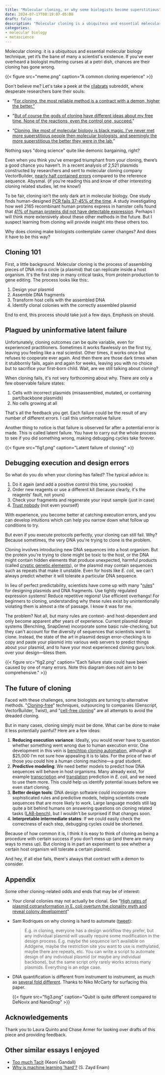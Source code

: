 ```yaml
---
title: "Molecular cloning, or why some biologists become superstitious"
date: 2024-07-17T08:19:07-05:00
draft: false
description: "Molecular cloning is a ubiquitous and essential molecular biology technique, yet it’s the bane of many a scientist's existence. Why does cloning make biologists contemplate career changes? And does it have to be this way?"
categories: 
- molecular biology
- metascience
---
```


Molecular cloning: it is a ubiquitous and essential molecular biology technique, yet it’s the bane of many a scientist's existence. If you've ever overheard a biologist muttering curses at a petri dish, chances are their cloning has gone wrong.

{{< figure src="meme.png" caption="A common cloning experience" >}}

Don't believe me? Let's take a peek at the [r/labrats](https://www.reddit.com/r/labrats/) subreddit, where desperate researchers bare their souls:

- “[For cloning, the most reliable method is a contract with a demon, higher the better.”](https://www.reddit.com/r/labrats/comments/15sow73/comment/jwfj80q/?utm_source=share&utm_medium=web2x&context=3)

- "[But of course the gods of cloning have different ideas about my free time. None of the reactions, even the control one, succeed.](https://www.reddit.com/r/labrats/comments/11hwtol/i_just_feel_defeated/)”

- “[Cloning, like most of molecular biology is black magic. I've never met more superstitious people then molecular biologists, and seemingly the more superstitious the better they were in the lab.](https://www.reddit.com/r/labrats/comments/pclq17/comment/hajvgst/?utm_source=share&utm_medium=web3x&utm_name=web3xcss&utm_term=1&utm_content=share_button)”

Nothing says "doing science" quite like demonic bargaining, right?

Even when you think you’ve emerged triumphant from your cloning, there’s a good chance you haven’t. In a recent analysis of 2,521 plasmids constructed by researchers and sent to molecular cloning company VectorBuilder, [nearly half contained errors](https://www.biorxiv.org/content/10.1101/2024.06.17.596931v1) compared to the reference sequence. Abysmal. (if you’re reading this and know of other interesting cloning related studies, let me know!)

To be fair, cloning isn’t the only dark art in molecular biology. One study finds human-designed [PCR fails 37-45% of the time](https://www.biorxiv.org/content/10.1101/2021.08.12.455589v1.full). A study investigating how well 2165 recombinant human proteins express in hamster cells found that [41% of human proteins did not have detectable expression](https://www.biorxiv.org/content/10.1101/2022.12.12.520152v1?s=09). Perhaps I will think more extensively about these other methods in the future. But I suspect learning from cloning will provide insight into these others too.

Why does cloning make biologists contemplate career changes? And does it have to be this way?

## Cloning 101

First, a little background. Molecular cloning is the process of assembling pieces of DNA into a circle (a plasmid) that can replicate inside a host organism. It's the first step in many critical tasks, from protein production to gene editing. The process looks like this:.

1. Design your plasmid
2. Assemble DNA fragments
3. Transform host cells with the assembled DNA
4. Identify clonal colonies with the correctly assembled plasmid

End to end, this process should take just a few days. Emphasis on should.

## Plagued by uninformative latent failure

Unfortunately, cloning outcomes can be quite variable, even for experienced practitioners. Sometimes it works flawlessly on the first try, leaving you feeling like a real scientist. Other times, it works once but refuses to cooperate ever again. And then there are those dark times when it stubbornly fails, again and again for weeks, leaving you with no choice but to sacrifice your first-born child. Wait, are we still talking about cloning?

When cloning fails, it's not very forthcoming about why. There are only a few observable failure states:

1. Cells with incorrect plasmids (misassembled, mutated, or containing part/backbone plasmids)
2. No cells growing at all

That's all the feedback you get. Each failure could be the result of any number of different errors. I call this uninformative failure.

Another thing to notice is that failure is observed far after a potential error is made. This is called latent failure. You have to carry out the whole process to see if you did something wrong, making debugging cycles take forever.

{{< figure src="fig1.png" caption="Latent failure of cloning" >}}

## Debugging execution and design errors

So what do you do when your cloning has failed? The typical advice is:

1. Do it again (and add a positive control this time, you rookie)
2. Order new reagents or use a different kit (because clearly, it's the reagents' fault, not yours)
3. Check your fragments and regenerate your input sample (just in case)
4. [Trust nobody](https://bakingbiologist.wordpress.com/2012/10/05/starting-grad-school-trust-nobody/) (not even yourself)

With experience, you become better at catching execution errors, and you can develop intuitions which can help you narrow down what follow up conditions to try.

But even if you execute protocols perfectly, your cloning can still fail. Why? Because sometimes, the very DNA you're trying to clone is the problem.

Cloning involves introducing new DNA sequences into a host organism. But the protein you're trying to clone might be toxic to the host, or the DNA might contain hidden elements that produce unexpected, harmful products (called [cryptic genetic elements](https://journals.plos.org/plosone/article?id=10.1371/journal.pone.0136396)), or the plasmid may contain sequences such as repeats that make it unstable. Even for hosts like *E. coli*, we can't always predict whether it will tolerate a particular DNA sequence.

In lieu of perfect predictability, scientists have come up with many "[rules](https://pubmed.ncbi.nlm.nih.gov/16472168/)" for designing plasmids and DNA fragments. Use tightly regulated expression systems! Reduce repetitive regions! Use efficient overhangs! For beginners to cloning, understanding why these rules exist by unintentionally violating them is almost a rite of passage. I know it was for me.

The problem? Not all, but many rules are context- and host-dependent and only become apparent after years of experience. Current plasmid design systems (Benchling, SnapGene) incorporate some basic rule-checking, but they can't account for the diversity of sequences that scientists want to clone. Instead, the state of the art in plasmid design error-checking is to copy and paste your plasmid into various web servers to predict things about your plasmid, and to have your most experienced cloning guru look over your design—bless them.

{{< figure src="fig2.png" caption="Each failure state could have been caused by one of many errors. Note this diagram does not aim to be comprehensive." >}}

## The future of cloning

Faced with these challenges, some biologists are turning to alternative methods. "[Cloning-free](https://genomebiology.biomedcentral.com/articles/10.1186/s13059-015-0653-x)" techniques, outsourcing to companies (Genscript, VectorBuilder, Twist), and "[cell-free cloning](https://fnkprddata.blob.core.windows.net/domestic/data/datasheet/ORC/MS0011-A.pdf)" are all attempts to avoid the dreaded cloning.

But in many cases, cloning simply must be done. What can be done to make it less potentially painful? Here are a few ideas:

1. **Reducing execution variance**: Ideally, you would never have to question whether something went wrong due to human execution error. One development in this vein is [benchtop cloning automation](https://telesisbio.com/products/bioxp-system/bioxp-3250-system/), although at $25,000 I’m not sure how appealing it is to labs. For the price of two of those you could hire a human cloning machine—a grad student.
2. **Predictive modeling**: We need better models to predict how DNA sequences will behave in host organisms. Many already exist, for example [transcription](https://www.nature.com/articles/s41467-022-32829-5) and [translation](https://pubmed.ncbi.nlm.nih.gov/21601672/) prediction in *E. coli*, and we need to use them more. This could help us identify potential issues before we even start cloning.
3. **Better design tools**: DNA design software could incorporate more sophisticated rules and predictive models, helping scientists create sequences that are more likely to work. Large language models still lag quite a bit behind humans on answering questions on cloning related tasks ([LAB-bench](https://arxiv.org/abs/2407.10362)), but I wouldn’t be surprised if that changes soon.
4. **Interpretable intermediate states**: If we could easily check the correctness of each step, debugging cycles could be shortened.

Because of how common it is, I think it is easy to think of cloning as being a procedure with certain success if you don’t mess up (and there are many ways to mess up). But cloning is in part an experiment to see whether a certain host organism will tolerate a certain plasmid.

And hey, if all else fails, there's always that contract with a demon to consider.

## Appendix

Some other cloning-related odds and ends that may be of interest: 

- Your clonal colonies may not actually be clonal. See “[High rates of plasmid cotransformation in E. coli overturn the clonality myth and reveal colony development](https://www.nature.com/articles/s41598-022-14598-9)”
- Sam Rodriques on why cloning is hard to automate ([tweet](https://twitter.com/SGRodriques/status/1785855017137975801)):
    
    > E.g. in cloning, everyone has a design workflow they prefer, but any individual plasmid will usually require some modification in the design process. E.g. maybe the sequence isn’t available on Addgene, maybe the restriction site you want to use is methylated, maybe there are repeats, etc. You can write a script to automate design of any individual plasmid (or maybe any individual backbone), but the same script only rarely works across many plasmids. Everything is an edge case.
    > 
- DNA quantification is different from instrument to instrument, as much as [several fold different](https://journals.plos.org/plosone/article?id=10.1371/journal.pone.0305650). Thanks to Niko McCarty for surfacing this paper.
    
    {{< figure src="fig3.png" caption="Qubit is quite different compared to DeNovix and NanoDrop" >}}
    

## Acknowledgements

Thank you to Laura Quinto and Chase Armer for looking over drafts of this piece and providing feedback.

## **Other similar essays I enjoyed**

- [Too much Tacit](https://twitter.com/koeng101/status/1793123441882902798) (Keoni Gandall)
- [Why is machine learning 'hard'?](https://ai.stanford.edu/~zayd/why-is-machine-learning-hard.html) (S. Zayd Enam)